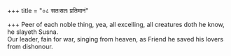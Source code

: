 +++
title = "०८ सतःसतः प्रतिमानं"

+++
Peer of each noble thing, yea, all excelling, all creatures doth he know, he slayeth Susna.  
     Our leader, fain for war, singing from heaven, as Friend he saved his lovers from dishonour.